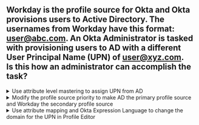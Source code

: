 ## Workday is the profile source for Okta and Okta provisions users to Active Directory. The usernames from Workday have this format: user@abc.com. An Okta Administrator is tasked with provisioning users to AD with a different User Principal Name (UPN) of user@xyz.com.<br>Is this how an administrator can accomplish the task?

<details>
  <summary>Use attribute level mastering to assign UPN from AD</summary>
<p>
  No
</p>
</details>

<details>
  <summary>Modify the profile source priority to make AD the primary profile source and Workday the secondary profile source</summary>
<p>
  No
</p>
</details>

<details>
  <summary>Use attribute mapping and Okta Expression Language to change the domain for the UPN in Profile Editor</summary>
<p>
  Yes
</p>
</details>
